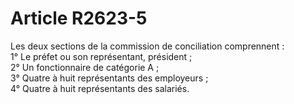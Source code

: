 # Article R2623-5

  
Les deux sections de la commission de conciliation comprennent :   
1° Le préfet ou son représentant, président ;   
2° Un fonctionnaire de catégorie A ;   
3° Quatre à huit représentants des employeurs ;   
4° Quatre à huit représentants des salariés.